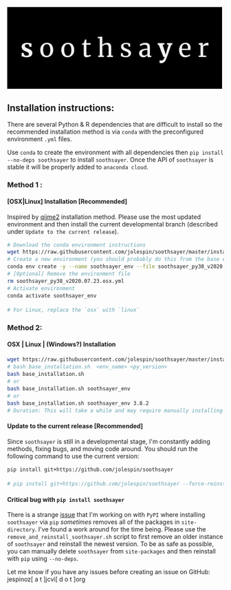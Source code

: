 <img src="../logo/soothsayer_wide.png" width=500>

## Installation instructions:
There are several Python & R dependencies that are difficult to install so the recommended installation method is via `conda` with the preconfigured environment `.yml` files.  

Use `conda` to create the environment with all dependencies then `pip install --no-deps soothsayer` to install `soothsayer`.  Once the API of `soothsayer` is stable it will be properly added to `anaconda cloud`.

### Method 1 :
#### [OSX|Linux] Installation [Recommended]
Inspired by [qiime2](https://docs.qiime2.org/2019.4/install/native/) installation method.  Please use the most updated environment and then install the current developmental branch (described under `Update to the current release`).

```bash
# Download the conda environment instructions
wget https://raw.githubusercontent.com/jolespin/soothsayer/master/install/soothsayer_py38_v2020.07.23.osx.yml
# Create a new environment (you should probably do this from the base environment [conda activate base])
conda env create -y --name soothsayer_env --file soothsayer_py38_v2020.07.23.osx.yml
# [Optional] Remove the environment file
rm soothsayer_py38_v2020.07.23.osx.yml
# Activate environment
conda activate soothsayer_env

# For Linux, replace the `osx` with `linux`

```

### Method 2:
#### OSX | Linux | (Windows?) Installation
```bash
wget https://raw.githubusercontent.com/jolespin/soothsayer/master/install/base_installation.sh
# bash base_installation.sh  <env_name> <py_version>
bash base_installation.sh 
# or
bash base_installation.sh soothsayer_env
# or
bash base_installation.sh soothsayer_env 3.8.2
# Duration: This will take a while and may require manually installing a few packages if certain ones fail.  
```

#### Update to the current release [Recommended]
Since `soothsayer` is still in a developmental stage, I'm constantly adding methods, fixing bugs, and moving code around.  You should run the following command to use the current version:

```bash
pip install git+https://github.com/jolespin/soothsayer

# pip install git+https://github.com/jolespin/soothsayer --force-reinstall --no-deps
```

#### Critical bug with `pip install soothsayer`
There is a strange [issue](https://github.com/pypa/pip/issues/7170) that I'm working on with `PyPI`  where installing `soothsayer` via `pip` *sometimes* removes all of the packages in `site-directory`.  I've found a work around for the time being.  Please use the `remove_and_reinstall_soothsayer.sh` script to first remove an older instance of `soothsayer` and reinstall the newest version. To be as safe as possible, you can manually delete `soothsayer` from `site-packages` and then reinstall with `pip` using `--no-deps`.

Let me know if you have any issues before creating an issue on GitHub:
jespinoz[ a t ]jcvi[ d o t ]org


